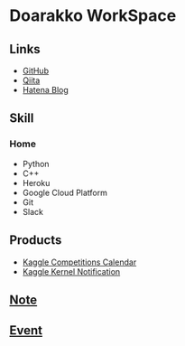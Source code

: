 # Doarakko WorkSpace
## Links
- [GitHub](https://github.com/Doarakko)
- [Qiita](https://qiita.com/Doarakko)
- [Hatena Blog](https://doarakko.hatenablog.com)

## Skill
### Home
- Python
- C++
- Heroku
- Google Cloud Platform
- Git
- Slack

## Products
- [Kaggle Competitions Calendar](https://kaggle-competitions-calendar.herokuapp.com)
- [Kaggle Kernel Notification](https://github.com/Doarakko/kaggle-kernel-notification)

## [Note](/note/index.md)

## [Event](/event/index.md)